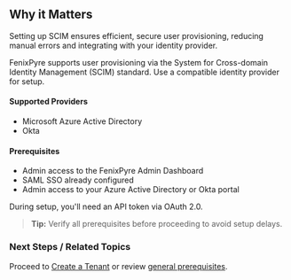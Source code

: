 
## Why it Matters
Setting up SCIM ensures efficient, secure user provisioning, reducing manual errors and integrating with your identity provider.

FenixPyre supports user provisioning via the System for Cross-domain Identity Management (SCIM) standard. Use a compatible identity provider for setup.

#### Supported Providers
- Microsoft Azure Active Directory
- Okta

#### Prerequisites
* Admin access to the FenixPyre Admin Dashboard
* SAML SSO already configured
* Admin access to your Azure Active Directory or Okta portal

During setup, you'll need an API token via OAuth 2.0.

> **Tip:** Verify all prerequisites before proceeding to avoid setup delays.

### Next Steps / Related Topics
Proceed to [Create a Tenant](/03-setup-&-installation/create-tenant.md) or review [general prerequisites](/03-setup-&-installation/prerequisites.md).

